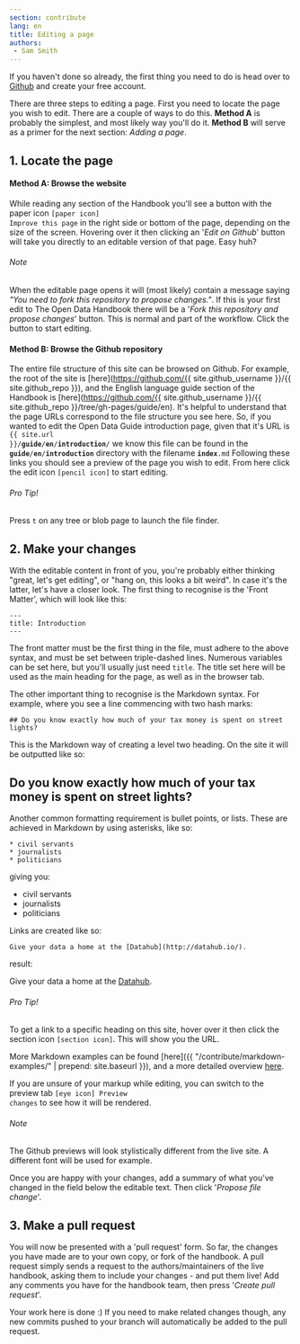 ```yaml
---
section: contribute
lang: en
title: Editing a page
authors:
 - Sam Smith
---
```


<p class="lead">If you haven't done so already, the first thing you need to do is head over to <a href="https://github.com/" rel="external">Github</a> and create your free account.</p>

There are three steps to editing a page. First you need to locate the page you wish to edit. There are a couple of ways to do this. **Method A** is probably the simplest, and most likely way you'll do it. **Method B** will serve as a primer for the next section: *Adding a page*.

## 1. Locate the page

#### Method A: Browse the website

While reading any section of the Handbook you'll see a button with the paper icon <code class="icon-paper"><span>[paper icon]</span> Improve this page</code> in the right side or bottom of the page, depending on the size of the screen. Hovering over it then clicking an '*Edit on Github*' button will take you directly to an editable version of that page. Easy huh?

<div class="note">
  <h6>Note</h6>
  <p>When the editable page opens it will (most likely) contain a message saying <em>"You need to fork this repository to propose changes."</em>. If this is your first edit to The Open Data Handbook there will be a '<em>Fork this repository and propose changes</em>' button. This is normal and part of the workflow. Click the button to start editing.</p>
</div>

#### Method B: Browse the Github repository

The entire file structure of this site can be browsed on Github. For example, the root of the site is [here](https://github.com/{{ site.github_username }}/{{ site.github_repo }}), and the English language guide section of the Handbook is [here](https://github.com/{{ site.github_username }}/{{ site.github_repo }}/tree/gh-pages/guide/en). It's helpful to understand that the page URLs correspond to the file structure you see here. So, if you wanted to edit the Open Data Guide introduction page, given that it's URL is <code>{{ site.url }}/<strong>guide</strong>/<strong>en</strong>/<strong>introduction</strong>/</code> we know this file can be found in the <code><strong>guide</strong>/<strong>en</strong>/<strong>introduction</strong></code> directory with the filename <code><strong>index</strong>.md</code> Following these links you should see a preview of the page you wish to edit. From here click the edit icon <code class="icon-pencil"><span>[pencil icon]</span></code> to start editing.

<div class="note">
  <h6>Pro Tip!</h6>
  <p>Press <code>t</code> on any tree or blob page to launch the file finder.</p>
</div>

## 2. Make your changes

With the editable content in front of you, you're probably either thinking "great, let's get editing", or "hang on, this looks a bit weird". In case it's the latter, let's have a closer look. The first thing to recognise is the 'Front Matter', which will look like this:

    ---
    title: Introduction
    ---

The front matter must be the first thing in the file, must adhere to the above syntax, and must be set between triple-dashed lines. Numerous variables can be set here, but you'll usually just need `title`. The title set here will be used as the main heading for the page, as well as in the browser tab.

The other important thing to recognise is the Markdown syntax. For example, where you see a line commencing with two hash marks:

    ## Do you know exactly how much of your tax money is spent on street lights?

This is the Markdown way of creating a level two heading. On the site it will be outputted like so:

## Do you know exactly how much of your tax money is spent on street lights?

Another common formatting requirement is bullet points, or lists. These are achieved in Markdown by using asterisks, like so:

    * civil servants
    * journalists
    * politicians

giving you:

* civil servants
* journalists
* politicians

Links are created like so:

    Give your data a home at the [Datahub](http://datahub.io/).

result:

Give your data a home at the [Datahub](http://datahub.io/).

<div class="note">
  <h6>Pro Tip!</h6>
  <p>To get a link to a specific heading on this site, hover over it then click the section icon <code class="icon-section"><span>[section icon]</span></code>. This will show you the URL.</p>
</div>

More Markdown examples can be found [here]({{ "/contribute/markdown-examples/" | prepend: site.baseurl }}), and a more detailed overview [here](http://daringfireball.net/projects/markdown/syntax).

If you are unsure of your markup while editing, you can switch to the preview tab <code class="icon-eye"><span>[eye icon]</span> Preview changes</code> to see how it will be rendered.

<div class="note">
  <h6>Note</h6>
  <p>The Github previews will look stylistically different from the live site. A different font will be used for example.</p>
</div>

Once you are happy with your changes, add a summary of what you've changed in the field below the editable text. Then click '*Propose file change*'.

## 3. Make a pull request

You will now be presented with a 'pull request' form. So far, the changes you have made are to your own copy, or fork of the handbook. A pull request simply sends a request to the authors/maintainers of the live handbook, asking them to include your changes - and put them live! Add any comments you have for the handbook team, then press '*Create pull request*'.

Your work here is done :) If you need to make related changes though, any new commits pushed to your branch will automatically be added to the pull request.

